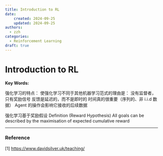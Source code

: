 ```yaml
---
title: Introduction to RL
date: 
    created: 2024-09-25
    updated: 2024-09-25
authors: 
  - zzh
categories:
  - Reinforcement Learning
draft: true
---
```


# Introduction to RL

**Key Words:** 
<!-- more -->

强化学习的特点：
使强化学习不同于其他机器学习范式的理由是：
    没有监督者，只有奖励信号
    反馈是延迟的，而不是即时的
    时间真的很重要（序列的、非 i.i.d 数据）
    Agent 的操作会影响它接收的后续数据

强化学习基于奖励假设
Definition (Reward Hypothesis)
All goals can be described by the maximisation of expected
cumulative reward


---

### Reference

[1] https://www.davidsilver.uk/teaching/
